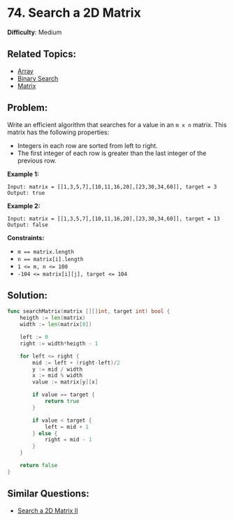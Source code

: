 # 74. Search a 2D Matrix

**Difficulty**: Medium

## Related Topics:

- [Array](https://leetcode.com/tag/array/)
- [Binary Search](https://leetcode.com/tag/binary-search/)
- [Matrix](https://leetcode.com/tag/matrix/)


## Problem:

Write an efficient algorithm that searches for a value in an `m x n` matrix. This matrix has the following properties:

- Integers in each row are sorted from left to right.
- The first integer of each row is greater than the last integer of the previous row.

**Example 1:**

```
Input: matrix = [[1,3,5,7],[10,11,16,20],[23,30,34,60]], target = 3
Output: true
```

**Example 2:**

```
Input: matrix = [[1,3,5,7],[10,11,16,20],[23,30,34,60]], target = 13
Output: false
```

**Constraints:**

- `m == matrix.length`
- `n == matrix[i].length`
- `1 <= m, n <= 100`
- `-104 <= matrix[i][j], target <= 104`

## Solution:

```go
func searchMatrix(matrix [][]int, target int) bool {
	heigth := len(matrix)
	width := len(matrix[0])

	left := 0
	right := width*heigth - 1

	for left <= right {
		mid := left + (right-left)/2
		y := mid / width
		x := mid % width
		value := matrix[y][x]

		if value == target {
			return true
		}

		if value < target {
			left = mid + 1
		} else {
			right = mid - 1
		}
	}

	return false
}
```

## Similar Questions:

- [Search a 2D Matrix II](https://github.com/ju-popov/leetcode.com/tree/main/problems/search-a-2d-matrix-ii/)
